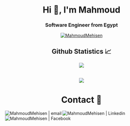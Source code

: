 <h1 align="center">Hi 👋, I'm Mahmoud
</a>
<h3 align="center">Software Engineer from Egypt</h3>

<p align="center"> <a href="https://github.com/ryo-ma/github-profile-trophy"><img src="https://github-profile-trophy.vercel.app/?username=MahmoudMehisen&theme=juicyfresh" alt="MahmoudMehisen
" /></a> </p>



  <h2 align="center"> Github Statistics 📈 </h2>
  
  <div align="center"> 
     <a href="">
      <img align="center" src="https://github-readme-stats-sigma-five.vercel.app/api?username=MahmoudMehisen&show_icons=true&hide=stars&include_all_commits=true&count_private=true&theme=dark&line_height=40" />
    </a>
    </div>

  <div align="center">
     </br></br>
    <a href="">
      <img align="center" src="https://github-readme-stats.vercel.app/api/top-langs/?username=MahmoudMehisen&show_icons=true&theme=dark&locale=en&layout=compact"/>
    </a>
</div

<div align="center">
  
<h1 align="center"> Contact 🚀</h2>

[<img align="left" alt="MahmoudMehisen
 | email" src="https://img.icons8.com/fluent/22/000000/gmail.png" />](mailto:mahmoud.mehisen@gmail.com)
[<img align="left" alt="MahmoudMehisen
 | Linkedin" src="https://img.icons8.com/fluent/22/000000/linkedin.png"/>](https://www.linkedin.com/in/mahmoud-mehisen/)
[<img align="left" alt="MahmoudMehisen
 | Facebook"  src="https://img.icons8.com/color/22/000000/facebook-new.png"/>](https://www.facebook.com/M.Boda5/)
  
</div>
